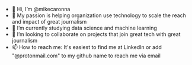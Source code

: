 - 👋 Hi, I’m @mikecaronna
- 👀 My passion is helping organization use technology to scale the reach and impact of great journalism
- 🌱 I’m currently studying data science and machine learning
- 💞️ I’m looking to collaborate on projects that join great tech with great journalism
- 📫 How to reach me: It's easiest to find me at LinkedIn or add "@protonmail.com" to my github name to reach me via email

<!---
mikecaronna/mikecaronna is a ✨ special ✨ repository because its `README.md` (this file) appears on your GitHub profile.
You can click the Preview link to take a look at your changes.
--->
